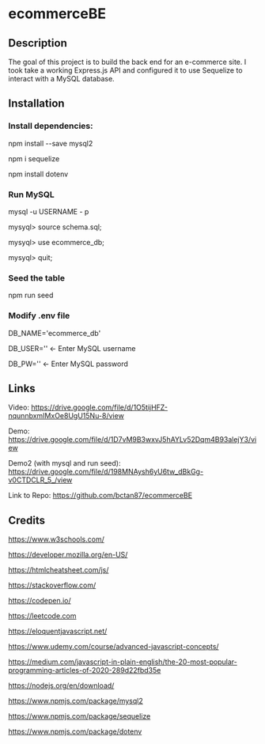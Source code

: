 # ecommerceBE

## Description
The goal of this project is to build the back end for an e-commerce site. I took take a working Express.js API and configured it to use Sequelize to interact with a MySQL database.

## Installation

### Install dependencies:

npm install --save mysql2

npm i sequelize

npm install dotenv

### Run MySQL

mysql -u USERNAME - p

mysyql> source schema.sql; 

mysyql> use ecommerce_db;

mysyql> quit;

### Seed the table

npm run seed

### Modify .env file

DB_NAME='ecommerce_db'

DB_USER='' <- Enter MySQL username

DB_PW='' <- Enter MySQL password

## Links

Video: https://drive.google.com/file/d/1O5tijHFZ-nqunnbxmIMxOe8UgU15Nu-8/view

Demo: https://drive.google.com/file/d/1D7vM9B3wxvJ5hAYLv52Dqm4B93alejY3/view

Demo2 (with mysql and run seed): https://drive.google.com/file/d/198MNAysh6yU6tw_dBkGg-v0CTDCLR_5_/view

Link to Repo: https://github.com/bctan87/ecommerceBE

## Credits

https://www.w3schools.com/

https://developer.mozilla.org/en-US/

https://htmlcheatsheet.com/js/

https://stackoverflow.com/

https://codepen.io/

https://leetcode.com

https://eloquentjavascript.net/

https://www.udemy.com/course/advanced-javascript-concepts/

https://medium.com/javascript-in-plain-english/the-20-most-popular-programming-articles-of-2020-289d22fbd35e

https://nodejs.org/en/download/

https://www.npmjs.com/package/mysql2

https://www.npmjs.com/package/sequelize

https://www.npmjs.com/package/dotenv
